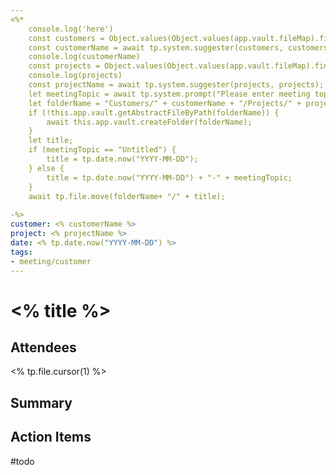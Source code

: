 ```yaml
---
<%* 
	console.log('here')
	const customers = Object.values(Object.values(app.vault.fileMap).find(f => f.path === 'Customers').children).map(f => f.name)
	const customerName = await tp.system.suggester(customers, customers);
	console.log(customerName)
	const projects = Object.values(Object.values(app.vault.fileMap).find(f => f.path === "Customers/" + customerName + "/Projects").children).map(f => f.name)
	console.log(projects)
	const projectName = await tp.system.suggester(projects, projects);
	let meetingTopic = await tp.system.prompt("Please enter meeting topic")
	let folderName = "Customers/" + customerName + "/Projects/" + projectName + "/Meetings";
	if (!this.app.vault.getAbstractFileByPath(folderName)) {
		await this.app.vault.createFolder(folderName);
	}
	let title;
	if (meetingTopic == "Untitled") {
		title = tp.date.now("YYYY-MM-DD");
	} else {
		title = tp.date.now("YYYY-MM-DD") + "-" + meetingTopic;
	}
	await tp.file.move(folderName+ "/" + title);
	
-%>
customer: <% customerName %>
project: <% projectName %>
date: <% tp.date.now("YYYY-MM-DD") %>
tags:
- meeting/customer
---
```


# <% title %>

## Attendees
<% tp.file.cursor(1) %>

## Summary

## Action Items
#todo

